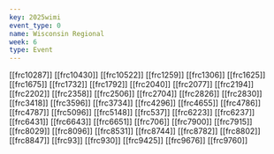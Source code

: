 ```yaml
---
key: 2025wimi
event_type: 0
name: Wisconsin Regional
week: 6
type: Event
---
```

[[frc10287]]
[[frc10430]]
[[frc10522]]
[[frc1259]]
[[frc1306]]
[[frc1625]]
[[frc1675]]
[[frc1732]]
[[frc1792]]
[[frc2040]]
[[frc2077]]
[[frc2194]]
[[frc2202]]
[[frc2358]]
[[frc2506]]
[[frc2704]]
[[frc2826]]
[[frc2830]]
[[frc3418]]
[[frc3596]]
[[frc3734]]
[[frc4296]]
[[frc4655]]
[[frc4786]]
[[frc4787]]
[[frc5096]]
[[frc5148]]
[[frc537]]
[[frc6223]]
[[frc6237]]
[[frc6431]]
[[frc6643]]
[[frc6651]]
[[frc706]]
[[frc7900]]
[[frc7915]]
[[frc8029]]
[[frc8096]]
[[frc8531]]
[[frc8744]]
[[frc8782]]
[[frc8802]]
[[frc8847]]
[[frc93]]
[[frc930]]
[[frc9425]]
[[frc9676]]
[[frc9760]]
